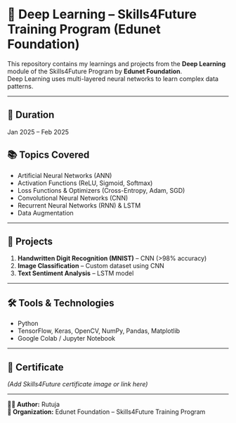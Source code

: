 
# 🤖 Deep Learning – Skills4Future Training Program (Edunet Foundation)

This repository contains my learnings and projects from the **Deep Learning** module of the Skills4Future Program by **Edunet Foundation**.  
Deep Learning uses multi-layered neural networks to learn complex data patterns.

---

## 📅 Duration
Jan 2025 – Feb 2025

## 📚 Topics Covered
- Artificial Neural Networks (ANN)
- Activation Functions (ReLU, Sigmoid, Softmax)
- Loss Functions & Optimizers (Cross-Entropy, Adam, SGD)
- Convolutional Neural Networks (CNN)
- Recurrent Neural Networks (RNN) & LSTM
- Data Augmentation

---

## 📂 Projects
1. **Handwritten Digit Recognition (MNIST)** – CNN (>98% accuracy)  
2. **Image Classification** – Custom dataset using CNN  
3. **Text Sentiment Analysis** – LSTM model

---

## 🛠️ Tools & Technologies
- Python
- TensorFlow, Keras, OpenCV, NumPy, Pandas, Matplotlib
- Google Colab / Jupyter Notebook

---

## 📜 Certificate
*(Add Skills4Future certificate image or link here)*

---

**👩‍💻 Author:** Rutuja  
**🏢 Organization:** Edunet Foundation – Skills4Future Training Program
